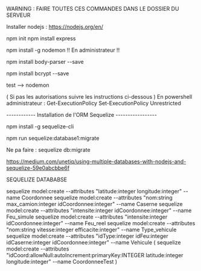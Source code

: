 WARNING : FAIRE TOUTES CES COMMANDES DANS LE DOSSIER DU SERVEUR

Installer nodejs : https://nodejs.org/en/

npm init
npm install express 

npm install -g nodemon !! En administrateur !!

npm install body-parser --save

npm install bcrypt --save

test --> nodemon

( Si pas les autorisations suivre les instructions ci-dessous )
En powershell administrateur :
Get-ExecutionPolicy
Set-ExecutionPolicy Unrestricted

------------ Installation de l'ORM Sequelize -----------------

npm install -g sequelize-cli

npm run sequelize:database1:migrate

Ne pa faire : sequelize db:migrate

https://medium.com/unetiq/using-multiple-databases-with-nodejs-and-sequelize-59e0abcbbe6f

SEQUELIZE DATABABSE 


sequelize model:create --attributes "latitude:integer longitude:integer" --name Coordonnee
sequelize model:create --attributes "nom:string max_camion:integer idCoordonnee:integer" --name Caserne
sequelize model:create --attributes "intensite:integer idCoordonnee:integer" --name Feu_simule
sequelize model:create --attributes "intensite:integer idCoordonnee:integer" --name Feu_reel
sequelize model:create --attributes "nom:string vitesse:integer efficacite:integer" --name Type_vehicule
sequelize model:create --attributes "idType:integer idFeu:integer idCaserne:integer idCoordonnee:integer" --name Vehicule
( sequelize model:create --attributes "idCoord:allowNull:autoIncrement:primaryKey:INTEGER latitude:integer longitude:integer" --name CoordonneeTest ) 